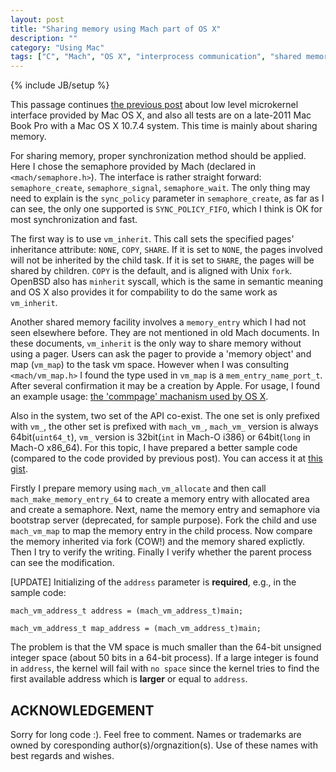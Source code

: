 ```yaml
---
layout: post
title: "Sharing memory using Mach part of OS X"
description: ""
category: "Using Mac"
tags: ["C", "Mach", "OS X", "interprocess communication", "shared memory", "semaphore"]
---
```

{% include JB/setup %}

This passage continues <a href="{{ page.previous.url }}">the previous post</a> about 
low level microkernel interface provided by Mac OS X, and also all tests are on a 
late-2011 Mac Book Pro with a Mac OS X 10.7.4 system. This time is mainly about sharing memory.

For sharing memory, proper synchronization method should be applied. Here I chose the semaphore
provided by Mach (declared in `<mach/semaphore.h>`). The interface is rather straight forward:
`semaphore_create`, `semaphore_signal`, `semaphore_wait`. The only thing may need to explain is
the `sync_policy` parameter in `semaphore_create`, as far as I can see, the only one supported
is `SYNC_POLICY_FIFO`, which I think is OK for most synchronization and fast.

The first way is to use `vm_inherit`. This call sets the specified pages' inheritance attribute:
`NONE`, `COPY`, `SHARE`. If it is set to `NONE`, the pages involved will not be inherited by the 
child task. If it is set to `SHARE`, the pages will be shared by children. `COPY` is the default,
and is aligned with Unix `fork`. OpenBSD also has `minherit` syscall, which is the same in semantic
meaning and OS X also provides it for compability to do the same work as `vm_inherit`.

Another shared memory facility involves a `memory_entry` which I had not seen elsewhere before. They
are not mentioned in old Mach documents. In these documents, `vm_inherit` is the only way to share 
memory without using a pager. Users can ask the pager to provide a 'memory object' and map (`vm_map`)
to the task vm space. However when I was consulting `<mach/vm_map.h>` I found the type used in `vm_map`
is a `mem_entry_name_port_t`. After several confirmation it may be a creation by Apple. For usage,
I found an example usage: [the 'commpage' machanism used by OS X](http://fxr.watson.org/fxr/source/osfmk/i386/commpage/commpage.c?v=xnu-1456.1.26;im=excerpts#L135). 

Also in the system, two set of the API co-exist. The one set is only prefixed with `vm_`, the other 
set is prefixed with `mach_vm_`, `mach_vm_` version is always 64bit(`uint64_t`), 
`vm_` version is 32bit(`int` in Mach-O i386) or 64bit(`long` in Mach-O x86\_64). For this topic,
I have prepared a better sample code (compared to the code provided by previous post). You can 
access it at [this gist](https://gist.github.com/3481836).

Firstly I prepare memory using `mach_vm_allocate` and then call
`mach_make_memory_entry_64` to create a memory entry with allocated area and create a semaphore.
Next, name the memory entry and semaphore via bootstrap server (deprecated, for sample purpose). 
Fork the child and use `mach_vm_map` to map the memory entry in the child process.
Now compare the memory inherited via fork (COW!) and the memory shared explictly.
Then I try to verify the writing. Finally I verify whether the parent process
can see the modification.

[UPDATE] Initializing of the `address` parameter is **required**, e.g., in the sample code:

	mach_vm_address_t address = (mach_vm_address_t)main;

	mach_vm_address_t map_address = (mach_vm_address_t)main;

The problem is that the VM space is much smaller than the 64-bit unsigned integer space 
(about 50 bits in a 64-bit process). If a large integer is found in `address`, the kernel will 
fail with `no space` since the kernel tries to find the first available address which is 
**larger** or equal to `address`.

## ACKNOWLEDGEMENT

Sorry for long code :). Feel free to comment. 
Names or trademarks are owned by coresponding author(s)/orgnazition(s). Use of these names with best regards and wishes.
